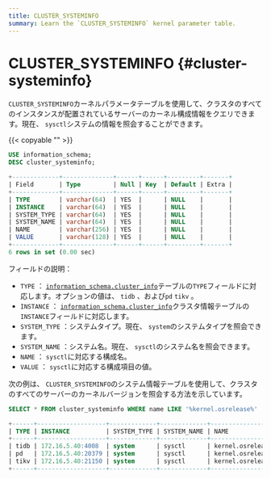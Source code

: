 ```yaml
---
title: CLUSTER_SYSTEMINFO
summary: Learn the `CLUSTER_SYSTEMINFO` kernel parameter table.
---
```


# CLUSTER_SYSTEMINFO {#cluster-systeminfo}

`CLUSTER_SYSTEMINFO`カーネルパラメータテーブルを使用して、クラスタのすべてのインスタンスが配置されているサーバーのカーネル構成情報をクエリできます。現在、 `sysctl`システムの情報を照会することができます。

{{< copyable "" >}}

```sql
USE information_schema;
DESC cluster_systeminfo;
```

```sql
+-------------+--------------+------+------+---------+-------+
| Field       | Type         | Null | Key  | Default | Extra |
+-------------+--------------+------+------+---------+-------+
| TYPE        | varchar(64)  | YES  |      | NULL    |       |
| INSTANCE    | varchar(64)  | YES  |      | NULL    |       |
| SYSTEM_TYPE | varchar(64)  | YES  |      | NULL    |       |
| SYSTEM_NAME | varchar(64)  | YES  |      | NULL    |       |
| NAME        | varchar(256) | YES  |      | NULL    |       |
| VALUE       | varchar(128) | YES  |      | NULL    |       |
+-------------+--------------+------+------+---------+-------+
6 rows in set (0.00 sec)
```

フィールドの説明：

-   `TYPE` ： [`information_schema.cluster_info`](/information-schema/information-schema-cluster-info.md)テーブルの`TYPE`フィールドに対応します。オプションの値は、 `tidb` 、および`pd` `tikv` 。
-   `INSTANCE` ： [`information_schema.cluster_info`](/information-schema/information-schema-cluster-info.md)クラスタ情報テーブルの`INSTANCE`フィールドに対応します。
-   `SYSTEM_TYPE` ：システムタイプ。現在、 `system`のシステムタイプを照会できます。
-   `SYSTEM_NAME` ：システム名。現在、 `sysctl`のシステム名を照会できます。
-   `NAME` ： `sysctl`に対応する構成名。
-   `VALUE` ： `sysctl`に対応する構成項目の値。

次の例は、 `CLUSTER_SYSTEMINFO`のシステム情報テーブルを使用して、クラスタのすべてのサーバーのカーネルバージョンを照会する方法を示しています。

```sql
SELECT * FROM cluster_systeminfo WHERE name LIKE '%kernel.osrelease%'
```

```sql
+------+-------------------+-------------+-------------+------------------+----------------------------+
| TYPE | INSTANCE          | SYSTEM_TYPE | SYSTEM_NAME | NAME             | VALUE                      |
+------+-------------------+-------------+-------------+------------------+----------------------------+
| tidb | 172.16.5.40:4008  | system      | sysctl      | kernel.osrelease | 3.10.0-862.14.4.el7.x86_64 |
| pd   | 172.16.5.40:20379 | system      | sysctl      | kernel.osrelease | 3.10.0-862.14.4.el7.x86_64 |
| tikv | 172.16.5.40:21150 | system      | sysctl      | kernel.osrelease | 3.10.0-862.14.4.el7.x86_64 |
+------+-------------------+-------------+-------------+------------------+----------------------------+
```
